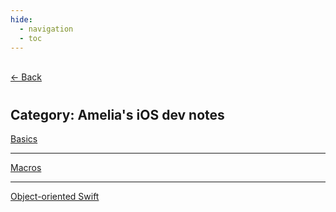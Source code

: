 ```yaml
---
hide:
  - navigation
  - toc
---
```


<div class="back-button">
    <br>
    <a href="javascript:history.back()">← Back</a>
    <br>
</div>

#
## Category: Amelia's iOS dev notes

<div class="category-index">
  <a href="../../INFO449/Basics" class="index-link">Basics</a>
  <hr>
  <a href="../../INFO449/macros" class="index-link">Macros</a>
  <hr>
  <a href="../../INFO449/ooswift" class="index-link">Object-oriented Swift</a>
</div>